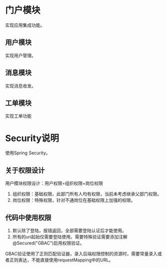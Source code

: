 # 门户模块
实现应用集成功能。

## 用户模块
实现用户管理。

## 消息模块
实现消息收发。

## 工单模块
实现工单功能

# Security说明
使用Spring Security。

## 关于权限设计
用户模块权限设计：用户权限=组织权限+岗位权限
1. 组织权限：基础权限，此部门所有人均有权限，当前未考虑继承父部门权限。
2. 岗位权限：特殊权限，针对不通岗位在基础权限上加强的权限。

## 代码中使用权限
1. 默认除了登陆，报错返回，全部需要登陆认证后才能使用。
2. 所有的uri起始仅需要登陆使用。需要特殊验证需要添加注解@Secured("GBAC")启用权限验证。

GBAC验证使用了正则匹配验证器，录入后端权限控制的资源时，需要常量录入或者正则表达，不能直接使用requestMapping中的URL。